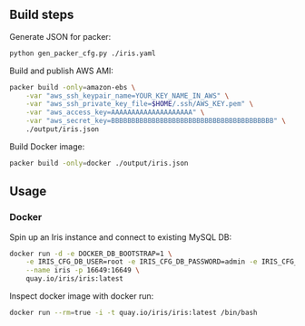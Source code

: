 Build steps
-----------

Generate JSON for packer:

```bash
python gen_packer_cfg.py ./iris.yaml
```

Build and publish AWS AMI:

```bash
packer build -only=amazon-ebs \
    -var "aws_ssh_keypair_name=YOUR_KEY_NAME_IN_AWS" \
    -var "aws_ssh_private_key_file=$HOME/.ssh/AWS_KEY.pem" \
    -var "aws_access_key=AAAAAAAAAAAAAAAAAAAA" \
    -var "aws_secret_key=BBBBBBBBBBBBBBBBBBBBBBBBBBBBBBBBBBBBBBBB" \
    ./output/iris.json
```

Build Docker image:

```bash
packer build -only=docker ./output/iris.json
```


Usage
-----

### Docker

Spin up an Iris instance and connect to existing MySQL DB:

```bash
docker run -d -e DOCKER_DB_BOOTSTRAP=1 \
	-e IRIS_CFG_DB_USER=root -e IRIS_CFG_DB_PASSWORD=admin -e IRIS_CFG_DB_HOST=IP_ADDRESS \
	--name iris -p 16649:16649 \
	quay.io/iris/iris:latest
```


Inspect docker image with docker run:

```bash
docker run --rm=true -i -t quay.io/iris/iris:latest /bin/bash
```
